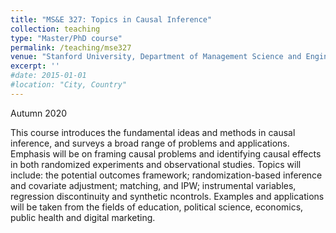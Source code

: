 ```yaml
---
title: "MS&E 327: Topics in Causal Inference"
collection: teaching
type: "Master/PhD course"
permalink: /teaching/mse327
venue: "Stanford University, Department of Management Science and Engineering"
excerpt: ''
#date: 2015-01-01
#location: "City, Country"
---
```


Autumn 2020

This course introduces the fundamental ideas and methods in causal inference, and surveys a broad range of problems and applications. Emphasis will be on framing causal problems and identifying causal effects in both randomized experiments and observational studies. Topics will include: the potential outcomes framework; randomization-based inference and covariate adjustment; matching, and IPW; instrumental variables, regression discontinuity and synthetic ncontrols. Examples and applications will be taken from the fields of education, political science, economics, public health and digital marketing.
